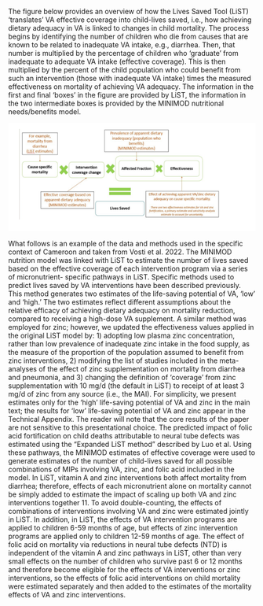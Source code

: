 The figure below provides an overview of how the Lives Saved Tool (LiST) ‘translates’ VA effective
coverage into child-lives saved, i.e., how achieving dietary adequacy in VA is linked to changes in child
mortality. The process begins by identifying the number of children who die from causes that are
known to be related to inadequate VA intake, e.g., diarrhea. Then, that number is multiplied by the
percentage of children who ‘graduate’ from inadequate to adequate VA intake (effective coverage).
This is then multiplied by the percent of the child population who could benefit from such an
intervention (those with inadequate VA intake) times the measured effectiveness on mortality of
achieving VA adequacy. The information in the first and final ‘boxes’ in the figure are provided by LiST,
the information in the two intermediate boxes is provided by the MINIMOD nutritional needs/benefits
model.

![Alt Text](docs/pictures/LiST.png)

What follows is an example of the data and methods used in the specific context of Cameroon and taken
from Vosti et al. 2022. The MINIMOD nutrition model was linked with LiST to estimate the number of
lives saved based on the effective coverage of each intervention program via a series of micronutrient-
specific pathways in LiST. Specific methods used to predict lives saved by VA interventions have been
described previously. This method generates two estimates of the life-saving potential of VA, ‘low’ and
‘high.’ The two estimates reflect different assumptions about the relative efficacy of achieving dietary
adequacy on mortality reduction, compared to receiving a high-dose VA supplement. A similar method 
was employed for zinc; however, we updated the effectiveness values applied in the original LiST model
by: 1) adopting low plasma zinc concentration, rather than low prevalence of inadequate zinc intake in
the food supply, as the measure of the proportion of the population assumed to benefit from zinc
interventions, 2) modifying the list of studies included in the meta-analyses of the effect of zinc
supplementation on mortality from diarrhea and pneumonia, and 3) changing the definition of
‘coverage’ from zinc supplementation with 10 mg/d (the default in LiST) to receipt of at least 3 mg/d of
zinc from any source (i.e., the MAI). For simplicity, we present estimates only for the ‘high’ life-saving
potential of VA and zinc in the main text; the results for ‘low’ life-saving potential of VA and zinc appear
in the Technical Appendix. The reader will note that the core results of the paper are not sensitive to this
presentational choice. The predicted impact of folic acid fortification on child deaths attributable to
neural tube defects was estimated using the “Expanded LiST method” described by Luo et al. Using
these pathways, the MINIMOD estimates of effective coverage were used to generate estimates of the
number of child-lives saved for all possible combinations of MIPs involving VA, zinc, and folic acid
included in the model. In LiST, vitamin A and zinc interventions both affect mortality from diarrhea;
therefore, effects of each micronutrient alone on mortality cannot be simply added to estimate the
impact of scaling up both VA and zinc interventions together 11. To avoid double-counting, the effects of
combinations of interventions involving VA and zinc were estimated jointly in LiST. In addition, in LiST,
the effects of VA intervention programs are applied to children 6-59 months of age, but effects of zinc
intervention programs are applied only to children 12-59 months of age. The effect of folic acid on
mortality via reductions in neural tube defects (NTD) is independent of the vitamin A and zinc pathways
in LiST, other than very small effects on the number of children who survive past 6 or 12 months and
therefore become eligible for the effects of VA interventions or zinc interventions, so the effects of folic
acid interventions on child mortality were estimated separately and then added to the estimates of the
mortality effects of VA and zinc interventions.
